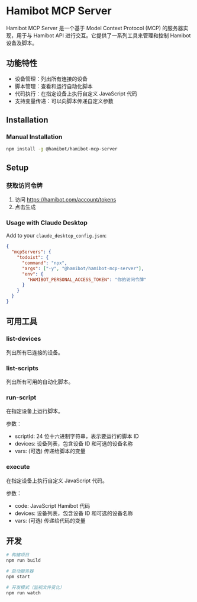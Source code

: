 # Hamibot MCP Server

Hamibot MCP Server 是一个基于 Model Context Protocol (MCP) 的服务器实现，用于与 Hamibot API 进行交互。它提供了一系列工具来管理和控制 Hamibot 设备及脚本。

## 功能特性

- 设备管理：列出所有连接的设备
- 脚本管理：查看和运行自动化脚本
- 代码执行：在指定设备上执行自定义 JavaScript 代码
- 支持变量传递：可以向脚本传递自定义参数

## Installation

### Manual Installation

```bash
npm install -g @hamibot/hamibot-mcp-server
```

## Setup

### 获取访问令牌

1. 访问 https://hamibot.com/account/tokens
2. 点击生成

### Usage with Claude Desktop

Add to your `claude_desktop_config.json`:

```json
{
  "mcpServers": {
    "todoist": {
      "command": "npx",
      "args": ["-y", "@hamibot/hamibot-mcp-server"],
      "env": {
        "HAMIBOT_PERSONAL_ACCESS_TOKEN": "你的访问令牌"
      }
    }
  }
}
```

## 可用工具

### list-devices

列出所有已连接的设备。

### list-scripts

列出所有可用的自动化脚本。

### run-script

在指定设备上运行脚本。

参数：

- scriptId: 24 位十六进制字符串，表示要运行的脚本 ID
- devices: 设备列表，包含设备 ID 和可选的设备名称
- vars: (可选) 传递给脚本的变量

### execute

在指定设备上执行自定义 JavaScript 代码。

参数：

- code: JavaScript Hamibot 代码
- devices: 设备列表，包含设备 ID 和可选的设备名称
- vars: (可选) 传递给代码的变量

## 开发

```bash
# 构建项目
npm run build

# 启动服务器
npm start

# 开发模式（监视文件变化）
npm run watch
```
